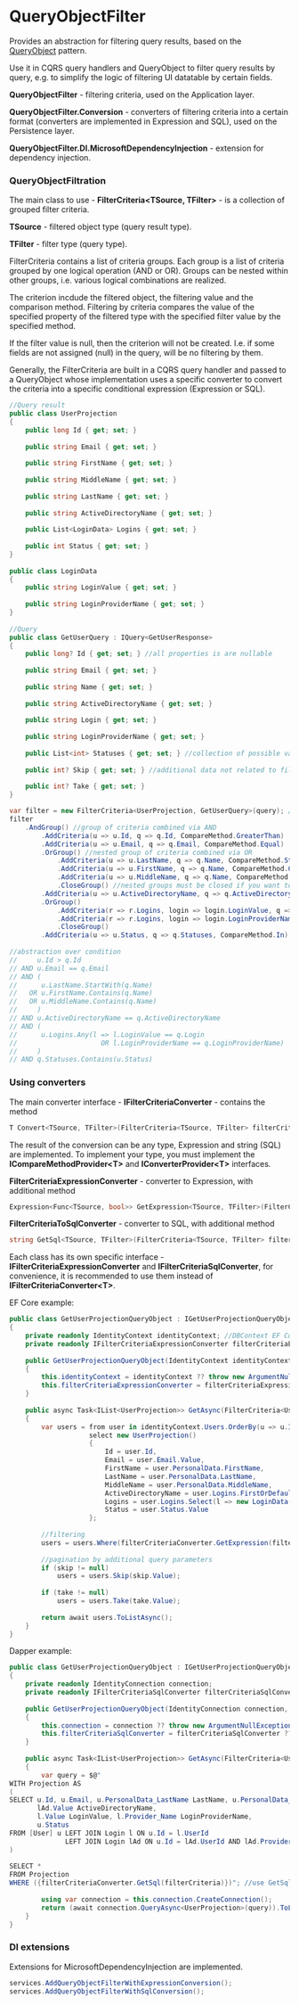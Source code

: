 # QueryObjectFilter
Provides an abstraction for filtering query results, based on the [QueryObject](https://www.martinfowler.com/eaaCatalog/queryObject.html) pattern.

Use it in CQRS query handlers and QueryObject to filter query results by query, e.g. to simplify the logic of filtering UI datatable by certain fields.

**QueryObjectFilter** - filtering criteria, used on the Application layer.

**QueryObjectFilter.Conversion** - converters of filtering criteria into a certain format (converters are implemented in Expression and SQL), used on the Persistence layer.

**QueryObjectFilter.DI.MicrosoftDependencyInjection** - extension for dependency injection.

### QueryObjectFiltration
The main class to use - **FilterCriteria<TSource, TFilter>** - is a collection of grouped filter criteria.

**TSource** - filtered object type (query result type).

**TFilter** - filter type (query type).


FilterCriteria contains a list of criteria groups. Each group is a list of criteria grouped by one logical operation (AND or OR). Groups can be nested within other groups, i.e. various logical combinations are realized.

The criterion incdude the filtered object, the filtering value and the comparison method. Filtering by criteria compares the value of the specified property of the filtered type with the specified filter value by the specified method.

If the filter value is null, then the criterion will not be created. I.e. if some fields are not assigned (null) in the query, will be no filtering by them.

Generally, the FilterCriteria are built in a CQRS query handler and passed to a QueryObject whose implementation uses a specific converter to convert the criteria into a specific conditional expression (Expression or SQL).

```csharp
//Query result   
public class UserProjection
{
    public long Id { get; set; }
 
    public string Email { get; set; }
 
    public string FirstName { get; set; }
 
    public string MiddleName { get; set; }
 
    public string LastName { get; set; }
 
    public string ActiveDirectoryName { get; set; }
 
    public List<LoginData> Logins { get; set; }
 
    public int Status { get; set; }
}
 
public class LoginData
{
    public string LoginValue { get; set; }
 
    public string LoginProviderName { get; set; }
}
 
//Query
public class GetUserQuery : IQuery<GetUserResponse>
{
    public long? Id { get; set; } //all properties is are nullable
 
    public string Email { get; set; }
 
    public string Name { get; set; }
 
    public string ActiveDirectoryName { get; set; }
 
    public string Login { get; set; }
 
    public string LoginProviderName { get; set; }
 
    public List<int> Statuses { get; set; } //collection of possible values
 
    public int? Skip { get; set; } //additional data not related to filtering
 
    public int? Take { get; set; }
}
```
```csharp
var filter = new FilterCriteria<UserProjection, GetUserQuery>(query); //create FilterCriteria
filter
    .AndGroup() //group of criteria combined via AND
        .AddCriteria(u => u.Id, q => q.Id, CompareMethod.GreaterThan)
        .AddCriteria(u => u.Email, q => q.Email, CompareMethod.Equal)
        .OrGroup() //nested group of criteria combined via OR
            .AddCriteria(u => u.LastName, q => q.Name, CompareMethod.StartsWith)
            .AddCriteria(u => u.FirstName, q => q.Name, CompareMethod.Contains)
            .AddCriteria(u => u.MiddleName, q => q.Name, CompareMethod.Contains)
            .CloseGroup() //nested groups must be closed if you want to add criteria to the parent group
        .AddCriteria(u => u.ActiveDirectoryName, q => q.ActiveDirectoryName, CompareMethod.Equal)
        .OrGroup()
            .AddCriteria(r => r.Logins, login => login.LoginValue, q => q.Login, CompareMethod.Equal) //criteria for a nested collection, you need to specify the collection and the property of the collection element
            .AddCriteria(r => r.Logins, login => login.LoginProviderName, q => q.LoginProviderName, CompareMethod.Equal) //separate criteria is created for each property of the collection element
            .CloseGroup()
        .AddCriteria(u => u.Status, q => q.Statuses, CompareMethod.In); //criteria on a list of values
 
//abstraction over condition
//     u.Id > q.Id
// AND u.Email == q.Email
// AND (
//      u.LastName.StartWith(q.Name)
//   OR u.FirstName.Contains(q.Name)
//   OR u.MiddleName.Contains(q.Name)
//     )
// AND u.ActiveDirectoryName == q.ActiveDirectoryName
// AND (
//      u.Logins.Any(l => l.LoginValue == q.Login
//                     OR l.LoginProviderName == q.LoginProviderName)
//     )
// AND q.Statuses.Contains(u.Status)
```

### Using converters
The main converter interface - **IFilterCriteriaConverter<T>** - contains the method
```csharp
T Convert<TSource, TFilter>(FilterCriteria<TSource, TFilter> filterCriteria, string   parameterName = null)
```
The result of the conversion can be any type, Expression and string (SQL) are implemented. To implement your type, you must implement the **ICompareMethodProvider\<T>** and **IConverterProvider\<T>** interfaces.

**FilterCriteriaExpressionConverter** - converter to Expression, with additional method 
```csharp
Expression<Func<TSource, bool>> GetExpression<TSource, TFilter>(FilterCriteria<TSource, TFilter> filterCriteria)
```
**FilterCriteriaToSqlConverter** - converter to SQL, with additional method
```csharp
string GetSql<TSource, TFilter>(FilterCriteria<TSource, TFilter> filterCriteria)
```
Each class has its own specific interface - **IFilterCriteriaExpressionConverter** and **IFilterCriteriaSqlConverter**, for convenience, it is recommended to use them instead of **IFilterCriteriaConverter\<T>**.

EF Core example:
```csharp
public class GetUserProjectionQueryObject : IGetUserProjectionQueryObject
{
    private readonly IdentityContext identityContext; //DBContext EF Core
    private readonly IFilterCriteriaExpressionConverter filterCriteriaExpressionConverter; //FilterCriteria to Expression converter
 
    public GetUserProjectionQueryObject(IdentityContext identityContext, IFilterCriteriaExpressionConverter filterCriteriaExpressionConverter)
    {
        this.identityContext = identityContext ?? throw new ArgumentNullException(nameof(identityContext));
        this.filterCriteriaExpressionConverter = filterCriteriaExpressionConverter ?? throw new ArgumentNullException(nameof(filterCriteriaExpressionConverter));
    }
 
    public async Task<IList<UserProjection>> GetAsync(FilterCriteria<UserProjection, GetUserQuery> filterCriteria, int? skip = null, int? take = null)
    {
        var users = from user in identityContext.Users.OrderBy(u => u.Id)
                    select new UserProjection()
                    {
                        Id = user.Id,
                        Email = user.Email.Value,
                        FirstName = user.PersonalData.FirstName,
                        LastName = user.PersonalData.LastName,
                        MiddleName = user.PersonalData.MiddleName,
                        ActiveDirectoryName = user.Logins.FirstOrDefault(x => x.Provider.Value == LoginProvider.Windows.Value).Value,
                        Logins = user.Logins.Select(l => new LoginData() { LoginValue = l.Value, LoginProviderName = l.Provider.Name }).ToList(),
                        Status = user.Status.Value
                    };
 
        //filtering
        users = users.Where(filterCriteriaConverter.GetExpression(filterCriteria)); //use GetExpression()
 
        //pagination by additional query parameters
        if (skip != null)
            users = users.Skip(skip.Value);
 
        if (take != null)
            users = users.Take(take.Value);
 
        return await users.ToListAsync();
    }
}
```
Dapper example:
```csharp
public class GetUserProjectionQueryObject : IGetUserProjectionQueryObject
{
    private readonly IdentityConnection connection;
    private readonly IFilterCriteriaSqlConverter filterCriteriaSqlConverter; //FilterCriteria to SQL converter
 
    public GetUserProjectionQueryObject(IdentityConnection connection, IFilterCriteriaSqlConverter filterCriteriaSqlConverter)
    {
        this.connection = connection ?? throw new ArgumentNullException(nameof(connection));
        this.filterCriteriaSqlConverter = filterCriteriaSqlConverter ?? throw new ArgumentNullException(nameof(filterCriteriaSqlConverter));
    }
 
    public async Task<IList<UserProjection>> GetAsync(FilterCriteria<UserProjection, GetUserQuery> filterCriteria, int? skip = null, int? take = null)
    {
        var query = $@"
WITH Projection AS
(
SELECT u.Id, u.Email, u.PersonalData_LastName LastName, u.PersonalData_FirstName FirstName, u.PersonalData_MiddleName MiddleName,
       lAd.Value ActiveDirectoryName,
       l.Value LoginValue, l.Provider_Name LoginProviderName,
       u.Status
FROM [User] u LEFT JOIN Login l ON u.Id = l.UserId
              LEFT JOIN Login lAd ON u.Id = lAd.UserId AND lAd.Provider_Value = 1
)
 
SELECT *
FROM Projection
WHERE ({filterCriteriaConverter.GetSql(filterCriteria)})"; //use GetSql()
 
        using var connection = this.connection.CreateConnection();
        return (await connection.QueryAsync<UserProjection>(query)).ToList();
    }
}
```

### DI extensions
Extensions for MicrosoftDependencyInjection are implemented.
```csharp
services.AddQueryObjectFilterWithExpressionConversion();
services.AddQueryObjectFilterWithSqlConversion();
```







